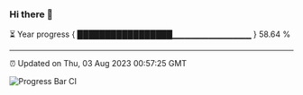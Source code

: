 ### Hi there 👋

⏳ Year progress { █████████████████▁▁▁▁▁▁▁▁▁▁▁▁▁ } 58.64 %

---

⏰ Updated on Thu, 03 Aug 2023 00:57:25 GMT

![Progress Bar CI](https://github.com/liununu/liununu/workflows/Progress%20Bar%20CI/badge.svg)

